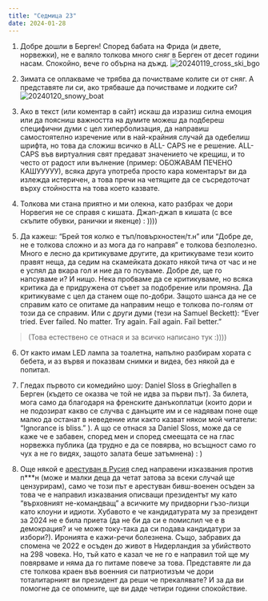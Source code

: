 ```yaml
---
title: "Седмица 23"
date: 2024-01-28
---
```

1. Добре дошли в Берген! Според бабата на Фрида (и двете, норвежки), не е валяло толкова много сняг в Берген от десет години насам. Спокойно, вече го обърна на дъжд. 
![20240119_cross_ski_bgo](https://github.com/wiseblondie/brum-thoughts-chain/assets/133108671/fbe097c2-0e74-4b16-a3e6-bd865f736dc3)


3. Зимата се оплакваме че трябва да почистваме колите си от сняг. А представяте ли си, ако трябваше да почистваме и лодките си?
![20240120_snowy_boat](https://github.com/wiseblondie/brum-thoughts-chain/assets/133108671/e48da1b5-a434-487b-880d-f3da4c3078e8)


4. Ако в текст (или коментар в сайт) искаш да изразиш силна емоция или да поясниш важността на думите можеш да подбереш специфични думи с цел хиперболизация, да направиш самостоятелно изречение или в най-крайния случай да одебелиш шрифта, но това да сложиш всичко в ALL- CAPS не е решение. 
ALL-CAPS във виртуалния свят предават значението че крещиш, и то често от радост или вълнение (пример: ОБОЖАВАМ ПЕЧЕНО КАШУУУУУ), всяка друга употреба просто кара коментарът ви да излежда истеричен, а това пречи на четящите да се съсредоточат върху стойността на това което казвате. 

5. Толкова ми стана приятно и ми олекна, като разбрах че дори Норвегия не се справя с кишата. Джап-джап в кишата (с все скъпите обувки, ранички и якенце) : ))))

6. Да кажеш: “Брей тоя колко е тъп/повърхностен/т.н” или “Добре де, не е толкова сложно и аз мога да го направя” е толкова безполезно. 
Много е лесно да критикуваме другите, да критикуваме тези които правят неща, да седим на скамейката докато някой тича от час и не е успял да вкара гол и ние да го псуваме. 
Добре де, ще го напсуваме и? И нищо. 
Нека пробваме да се критикуваме, но всяка критика да е придружена от съвет за подобрение или промяна. Да критикуваме с цел да станем още по-добри.
Защото шанса да не се справим като се опитаме да направим нещо е толкова по-голям от този да се справим. 
Или с други думи (тези на Samuel Beckett): “Ever tried. Ever failed. No matter. Try again. Fail again. Fail better.”
>
>(Това естествено се отнася и за всичко написано тук :)))) 

6. От както имам LED лампа за тоалетна, напълно разбирам хората с бебета, и аз вървя и показвам снимки и видеа, без някой да е попитал. 

7. Гледах първото си комедийно шоу: Daniel Sloss в Grieghallen в Берген (където се оказва че той не идва за първи път).
За билета, мога само да благодаря на френските данъкоплатци (които дори и не подозират какво се случва с данъците им и се надявам поне още малко да останат в неведение или както казват някои мой читатели: “Ignorance is bliss.” ). 
А що се отнася за Daniel Sloss, може да се каже че е забавен, според мен и според смеещата се на глас норвежка публика (да трудно е да се повярва, но всъщност само го чух а не го видях, защото залата беше затъмнена) : )

8. Още някой е [арестуван в Русия](https://www.politico.eu/article/igor-girkin-strelkov-mh17-extremism-ukraine-war-russia/) след направени изказвания против п***н (може и малки деца да четат затова за всеки случай ще цензурирам), само че този път е арестуван бивш-военен осъден за това че е направил изказвания описващи президентът му като “върховният не-командващ” а всичките му придворни гъзо-лизци като клоуни и идиоти. 
Хубавото е че кандидатурата му за президент за 2024 не е била приета (да не би да си е помислил че е в демокрация? и че може току-така да си подава кандидатури за избори?). Иронията е кажи-речи болезнена. 
Също, забравих да спомена че 2022 е осъден до живот в Нидерландия за убийството на 298 човека. Но, тъй като е казал че не го е направил той ще му повярваме и няма да го питаме повече за това.
Представяте ли да сте толкова краен във военния си патриотизъм че дори тоталитарният ви президент да реши че прекалявате? И за да ви помогне да се опомните, ще ви даде четири години спокойствие. 
